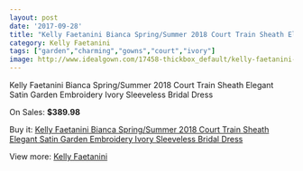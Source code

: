 ```yaml
---
layout: post
date: '2017-09-28'
title: "Kelly Faetanini Bianca Spring/Summer 2018 Court Train Sheath Elegant Satin Garden Embroidery Ivory Sleeveless Bridal Dress"
category: Kelly Faetanini
tags: ["garden","charming","gowns","court","ivory"]
image: http://www.idealgown.com/17458-thickbox_default/kelly-faetanini-bianca-spring-summer-2018-court-train-sheath-elegant-satin-garden-embroidery-ivory-sleeveless-bridal-dress.jpg
---
```

Kelly Faetanini Bianca Spring/Summer 2018 Court Train Sheath Elegant Satin Garden Embroidery Ivory Sleeveless Bridal Dress

On Sales: **$389.98**
<a href="https://www.idealgown.com/en/kelly-faetanini/6843-kelly-faetanini-bianca-spring-summer-2018-court-train-sheath-elegant-satin-garden-embroidery-ivory-sleeveless-bridal-dress.html"><amp-img layout="responsive" width="600" height="600" src="//www.idealgown.com/17458-thickbox_default/kelly-faetanini-bianca-spring-summer-2018-court-train-sheath-elegant-satin-garden-embroidery-ivory-sleeveless-bridal-dress.jpg" alt="Kelly Faetanini Bianca Spring/Summer 2018 Court Train Sheath Elegant Satin Garden Embroidery Ivory Sleeveless Bridal Dress 0" /></a>
<a href="https://www.idealgown.com/en/kelly-faetanini/6843-kelly-faetanini-bianca-spring-summer-2018-court-train-sheath-elegant-satin-garden-embroidery-ivory-sleeveless-bridal-dress.html"><amp-img layout="responsive" width="600" height="600" src="//www.idealgown.com/17461-thickbox_default/kelly-faetanini-bianca-spring-summer-2018-court-train-sheath-elegant-satin-garden-embroidery-ivory-sleeveless-bridal-dress.jpg" alt="Kelly Faetanini Bianca Spring/Summer 2018 Court Train Sheath Elegant Satin Garden Embroidery Ivory Sleeveless Bridal Dress 1" /></a>
<a href="https://www.idealgown.com/en/kelly-faetanini/6843-kelly-faetanini-bianca-spring-summer-2018-court-train-sheath-elegant-satin-garden-embroidery-ivory-sleeveless-bridal-dress.html"><amp-img layout="responsive" width="600" height="600" src="//www.idealgown.com/17460-thickbox_default/kelly-faetanini-bianca-spring-summer-2018-court-train-sheath-elegant-satin-garden-embroidery-ivory-sleeveless-bridal-dress.jpg" alt="Kelly Faetanini Bianca Spring/Summer 2018 Court Train Sheath Elegant Satin Garden Embroidery Ivory Sleeveless Bridal Dress 2" /></a>
<a href="https://www.idealgown.com/en/kelly-faetanini/6843-kelly-faetanini-bianca-spring-summer-2018-court-train-sheath-elegant-satin-garden-embroidery-ivory-sleeveless-bridal-dress.html"><amp-img layout="responsive" width="600" height="600" src="//www.idealgown.com/17459-thickbox_default/kelly-faetanini-bianca-spring-summer-2018-court-train-sheath-elegant-satin-garden-embroidery-ivory-sleeveless-bridal-dress.jpg" alt="Kelly Faetanini Bianca Spring/Summer 2018 Court Train Sheath Elegant Satin Garden Embroidery Ivory Sleeveless Bridal Dress 3" /></a>

Buy it: [Kelly Faetanini Bianca Spring/Summer 2018 Court Train Sheath Elegant Satin Garden Embroidery Ivory Sleeveless Bridal Dress](https://www.idealgown.com/en/kelly-faetanini/6843-kelly-faetanini-bianca-spring-summer-2018-court-train-sheath-elegant-satin-garden-embroidery-ivory-sleeveless-bridal-dress.html "Kelly Faetanini Bianca Spring/Summer 2018 Court Train Sheath Elegant Satin Garden Embroidery Ivory Sleeveless Bridal Dress")

View more: [Kelly Faetanini](https://www.idealgown.com/en/117-kelly-faetanini "Kelly Faetanini")
